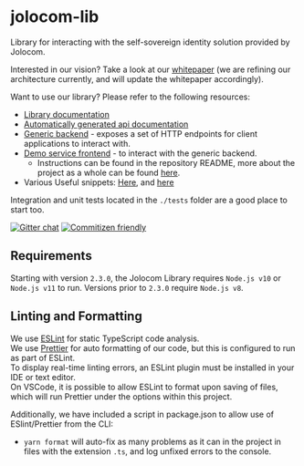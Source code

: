 # jolocom-lib

Library for interacting with the self-sovereign identity solution provided by Jolocom.

Interested in our vision? Take a look at our [whitepaper](https://jolocom.io/wp-content/uploads/2019/12/Jolocom-Whitepaper-v2.1-A-Decentralized-Open-Source-Solution-for-Digital-Identity-and-Access-Management.pdf) (we are refining our architecture currently, and will update the whitepaper accordingly).

Want to use our library? Please refer to the following resources:

- [Library documentation](https://jolocom-lib.readthedocs.io/en/latest/gettingStarted.html)
- [Automatically generated api documentation](https://htmlpreview.github.io/?https://raw.githubusercontent.com/jolocom/jolocom-lib/master/api_docs/documentation/globals.html)
- [Generic backend](https://github.com/jolocom/generic-backend) - exposes a set of HTTP endpoints for client applications to interact with.
- [Demo service frontend](https://gitlab.com/jolocom/municipal-service) - to interact with the generic backend.
  - Instructions can be found in the repository README, more about the project as a whole can be found [here](https://stories.jolocom.com/demo-services-using-ssi-building-blocks-now-available-607e2ccd506d).
- Various Useful snippets: [Here](https://github.com/Exulansis/web3_snippets), and [here](https://github.com/Exulansis/Validation-Examples)

Integration and unit tests located in the ``./tests`` folder are a good place to start too.

[![Gitter chat](https://badges.gitter.im/gitterHQ/gitter.png)](https://gitter.im/jolocom/SmartWallet)
[![Commitizen friendly](https://img.shields.io/badge/commitizen-friendly-brightgreen.svg)](http://commitizen.github.io/cz-cli/)

## Requirements

Starting with version `2.3.0`, the Jolocom Library requires `Node.js v10` or `Node.js v11` to run. Versions prior to `2.3.0` require `Node.js v8`.

## Linting and Formatting

We use [ESLint](https://eslint.org/) for static TypeScript code analysis.  
We use [Prettier](https://prettier.io/) for auto formatting of our code, but this is configured to run as part of ESLint.  
To display real-time linting errors, an ESLint plugin must be installed in your IDE or text editor.  
On VSCode, it is possible to allow ESLint to format upon saving of files, which will run Prettier under the options within this project.  

Additionally, we have included a script in package.json to allow use of ESlint/Prettier from the CLI:

- `yarn format` will auto-fix as many problems as it can in the project in files with the extension `.ts`, and log unfixed errors to the console.
